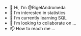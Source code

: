 - 👋 Hi, I’m @RigelAndromeda
- 👀 I’m interested in statistics
- 🌱 I’m currently learning SQL
- 💞️ I’m looking to collaborate on ...
- 📫 How to reach me ...

<!---
RigelAndromeda/RigelAndromeda is a ✨ special ✨ repository because its `README.md` (this file) appears on your GitHub profile.
You can click the Preview link to take a look at your changes.
--->
